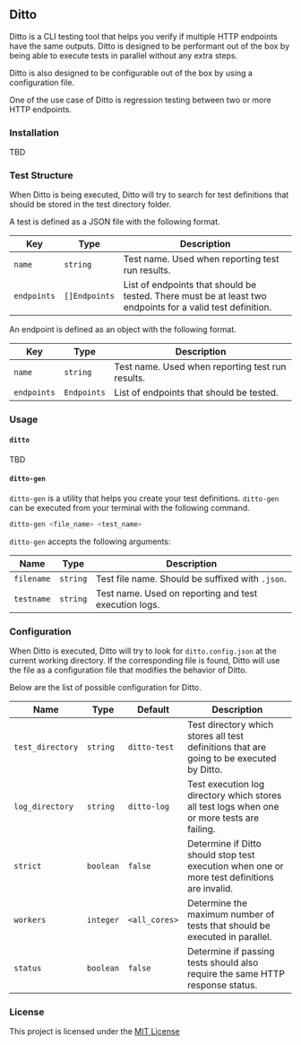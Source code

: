 ## Ditto

Ditto is a CLI testing tool that helps you verify if multiple HTTP endpoints have the same outputs. Ditto is designed to be performant out of the box by being able to execute tests in parallel without any extra steps.

Ditto is also designed to be configurable out of the box by using a configuration file.

One of the use case of Ditto is regression testing between two or more HTTP endpoints.

### Installation

TBD

### Test Structure

When Ditto is being executed, Ditto will try to search for test definitions that should be stored in the test directory folder.

A test is defined as a JSON file with the following format.

Key | Type | Description
--- | ---- | -----------
`name` | `string` | Test name. Used when reporting test run results.
`endpoints` | `[]Endpoints` | List of endpoints that should be tested. There must be at least two endpoints for a valid test definition.

An endpoint is defined as an object with the following format.

Key | Type | Description
--- | ---- | -----------
`name` | `string` | Test name. Used when reporting test run results.
`endpoints` | `Endpoints` | List of endpoints that should be tested.

### Usage

#### `ditto`

TBD

#### `ditto-gen`

`ditto-gen` is a utility that helps you create your test definitions. `ditto-gen` can be executed from your terminal with the following command.

```bash
ditto-gen <file_name> <test_name>
```

`ditto-gen` accepts the following arguments:

Name | Type | Description
--- | ---- | -----------
`filename` | `string` | Test file name. Should be suffixed with `.json`.
`testname` | `string` | Test name. Used on reporting and test execution logs.



### Configuration

When Ditto is executed, Ditto will try to look for `ditto.config.json` at the current working directory. If the corresponding file is found, Ditto will use the file as a configuration file that modifies the behavior of Ditto.

Below are the list of possible configuration for Ditto.

Name | Type | Default | Description
---- | ---- | ------- | -----------
`test_directory` | `string` | `ditto-test` | Test directory which stores all test definitions that are going to be executed by Ditto.
`log_directory` | `string` | `ditto-log` | Test execution log directory which stores all test logs when one or more tests are failing.
`strict` | `boolean` | `false` | Determine if Ditto should stop test execution when one or more test definitions are invalid.
`workers` | `integer` | `<all_cores>` | Determine the maximum number of tests that should be executed in parallel.
`status` | `boolean` | `false` | Determine if passing tests should also require the same HTTP response status.

### License

This project is licensed under the [MIT License](./LICENSE)